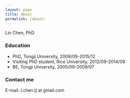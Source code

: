 ```yaml
---
layout: page
title: About
permalink: /about/
---
```


Lin Chen, PhD

### Education

- PhD, Tongji University, 2009/09-2015/12
- Visiting PhD student, Rice University, 2012/09-2014/09
- BE, Tongji University, 2005/09-2009/07

### Contact me

E-mail: l.chen.tj at gmail.com
